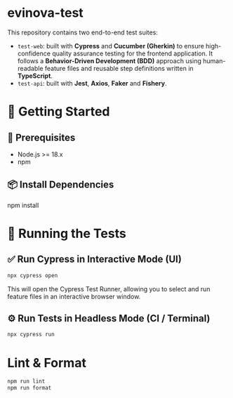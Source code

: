 # evinova-test

This repository contains two end-to-end test suites:

- `test-web`: built with **Cypress** and **Cucumber (Gherkin)** to ensure high-confidence quality assurance testing for the frontend application. It follows a **Behavior-Driven Development (BDD)** approach using human-readable feature files and reusable step definitions written in **TypeScript**.
- `test-api`: built with **Jest**, **Axios**, **Faker** and **Fishery**.

# 🚀 Getting Started

## 🔧 Prerequisites

- Node.js >= 18.x
- npm

## 📦 Install Dependencies

npm install

# 🧪 Running the Tests

## ✅ Run Cypress in Interactive Mode (UI)

```bash
npx cypress open
```

This will open the Cypress Test Runner, allowing you to select and run feature files in an interactive browser window.

## ⚙️ Run Tests in Headless Mode (CI / Terminal)

```bash
npx cypress run
```

# Lint & Format

```bash
npm run lint
npm run format
```
